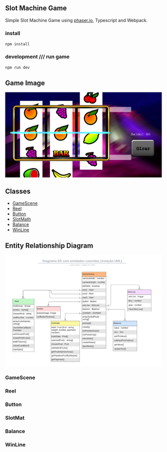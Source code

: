 Slot Machine Game
---

Simple Slot Machine Game using [phaser.io](https://phaser.io), Typescript and Webpack.

### install
```
npm install
```
### development /// run game
```
npm run dev
```
## Game Image
![Image of Game](https://github.com/Luisaarf/SlotMachine_Game/blob/main/assets/screengame.png)

## Classes
<!--ts-->
  * [GameScene](###GameScene)
  * [Reel](###Reel)
  * [Button](###Button)
  * [SlotMath](###SloTMath)
  * [Balance](###Balance)
  * [WinLine](###WinLine)
<!--te-->

## Entity Relationship Diagram
![ER Diagram](https://github.com/Luisaarf/SlotMachine_Game/blob/main/assets/diagram.png)

### GameScene
### Reel

### Button

### SlotMat

### Balance
### WinLine
